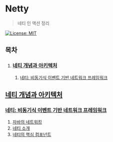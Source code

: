 # Netty

> 네티 인 액션 정리

[![License: MIT](https://img.shields.io/badge/License-MIT-yellow.svg)](https://opensource.org/licenses/MIT)

## 목차

1. ### [네티 개념과 아키텍처](#네티-개념과-아키텍처)

   1. [네티: 비동기식 이벤트 기반 네트워크 프레임워크](#네티:-비동기식-이벤트-기반-네트워크-프레임워크)

## [네티 개념과 아키텍처](./01_NettyConceptsAndArchitecture)

### [네티: 비동기식 이벤트 기반 네트워크 프레임워크](./01_NettyConceptsAndArchitecture/01_AsynchronousAndEventDriven)

1. [자바의 네트워킹](./01_NettyConceptsAndArchitecture/01_AsynchronousAndEventDriven/01_NetworkingInJava.md)
2. [네티 소개](./01_NettyConceptsAndArchitecture/01_AsynchronousAndEventDriven/02_IntroducingNetty.md)
3. [네티의 핵심 컴포넌트](./01_NettyConceptsAndArchitecture/01_AsynchronousAndEventDriven/03_NettyCoreComponents.md)

